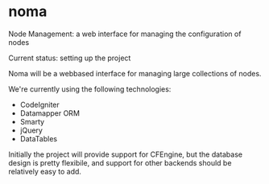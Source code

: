 noma
====

Node Management: a web interface for managing the configuration of nodes

Current status: setting up the project

Noma will be a webbased interface for managing large collections of nodes.

We're currently using the following technologies:

 * CodeIgniter
 * Datamapper ORM
 * Smarty
 * jQuery
 * DataTables

Initially the project will provide support for CFEngine, but the database
design is pretty flexibile, and support for other backends should be
relatively easy to add.
